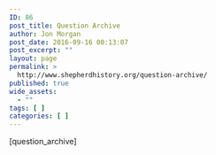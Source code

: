 ```yaml
---
ID: 86
post_title: Question Archive
author: Jon Morgan
post_date: 2016-09-16 00:13:07
post_excerpt: ""
layout: page
permalink: >
  http://www.shepherdhistory.org/question-archive/
published: true
wide_assets:
  - ""
tags: [ ]
categories: [ ]
---
```

[question_archive]